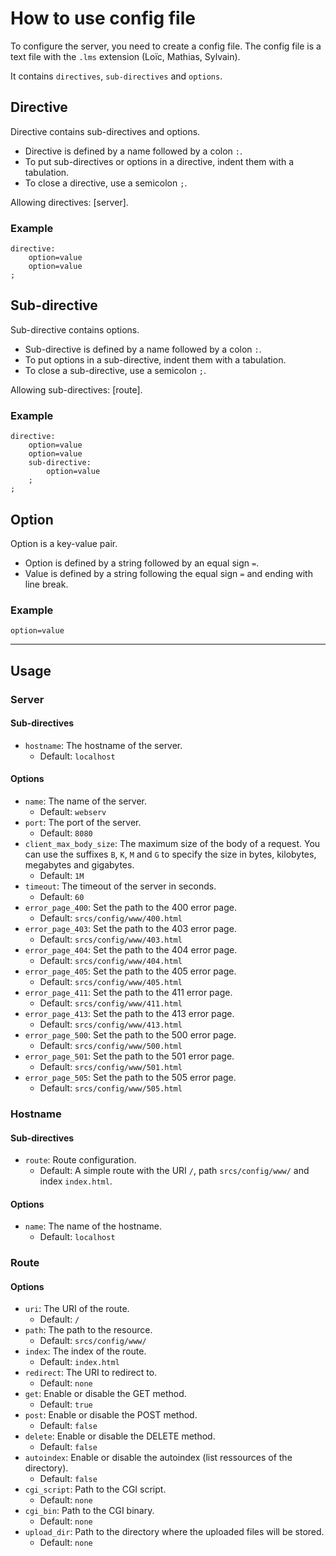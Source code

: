 # How to use config file

To configure the server, you need to create a config file. The config file is a text file with the `.lms` extension (Loïc, Mathias, Sylvain).

It contains `directives`, `sub-directives` and `options`.

## Directive
Directive contains sub-directives and options.

- Directive is defined by a name followed by a colon `:`.
- To put sub-directives or options in a directive, indent them with a tabulation.
- To close a directive, use a semicolon `;`.

Allowing directives: [server].

### Example

```
directive:
	option=value
	option=value
;
```

## Sub-directive
Sub-directive contains options.

- Sub-directive is defined by a name followed by a colon `:`.
- To put options in a sub-directive, indent them with a tabulation.
- To close a sub-directive, use a semicolon `;`.

Allowing sub-directives: [route].

### Example

```
directive:
	option=value
	option=value
	sub-directive:
		option=value
	;
;
```

## Option
Option is a key-value pair.

- Option is defined by a string followed by an equal sign `=`.
- Value is defined by a string following the equal sign `=` and ending with line break.

### Example

```
option=value
```

---

## Usage

### Server

#### Sub-directives
- `hostname`: The hostname of the server.
  - Default: `localhost`

#### Options
- `name`: The name of the server.
  - Default: `webserv`
- `port`: The port of the server.
  - Default: `8080`
- `client_max_body_size`: The maximum size of the body of a request. You can use the suffixes `B`, `K`, `M` and `G` to specify the size in bytes, kilobytes, megabytes and gigabytes.
  - Default: `1M`
- `timeout`: The timeout of the server in seconds.
  - Default: `60`
- `error_page_400`: Set the path to the 400 error page.
  - Default: `srcs/config/www/400.html`
- `error_page_403`: Set the path to the 403 error page.
  - Default: `srcs/config/www/403.html`
- `error_page_404`: Set the path to the 404 error page.
  - Default: `srcs/config/www/404.html`
- `error_page_405`: Set the path to the 405 error page.
  - Default: `srcs/config/www/405.html`
- `error_page_411`: Set the path to the 411 error page.
  - Default: `srcs/config/www/411.html`
- `error_page_413`: Set the path to the 413 error page.
  - Default: `srcs/config/www/413.html`
- `error_page_500`: Set the path to the 500 error page.
  - Default: `srcs/config/www/500.html`
- `error_page_501`: Set the path to the 501 error page.
  - Default: `srcs/config/www/501.html`
- `error_page_505`: Set the path to the 505 error page.
  - Default: `srcs/config/www/505.html`

### Hostname

#### Sub-directives
- `route`: Route configuration.
  - Default: A simple route with the URI `/`, path `srcs/config/www/` and index `index.html`.

#### Options
- `name`: The name of the hostname.
  - Default: `localhost`

### Route

#### Options
- `uri`: The URI of the route.
  - Default: `/`
- `path`: The path to the resource.
  - Default: `srcs/config/www/`
- `index`: The index of the route.
  - Default: `index.html`
- `redirect`: The URI to redirect to.
  - Default: `none`
- `get`: Enable or disable the GET method.
  - Default: `true`
- `post`: Enable or disable the POST method.
  - Default: `false`
- `delete`: Enable or disable the DELETE method.
  - Default: `false`
- `autoindex`: Enable or disable the autoindex (list ressources of the directory).
  - Default: `false`
- `cgi_script`: Path to the CGI script.
  - Default: `none`
- `cgi_bin`: Path to the CGI binary.
  - Default: `none`
- `upload_dir`: Path to the directory where the uploaded files will be stored.
  - Default: `none`
